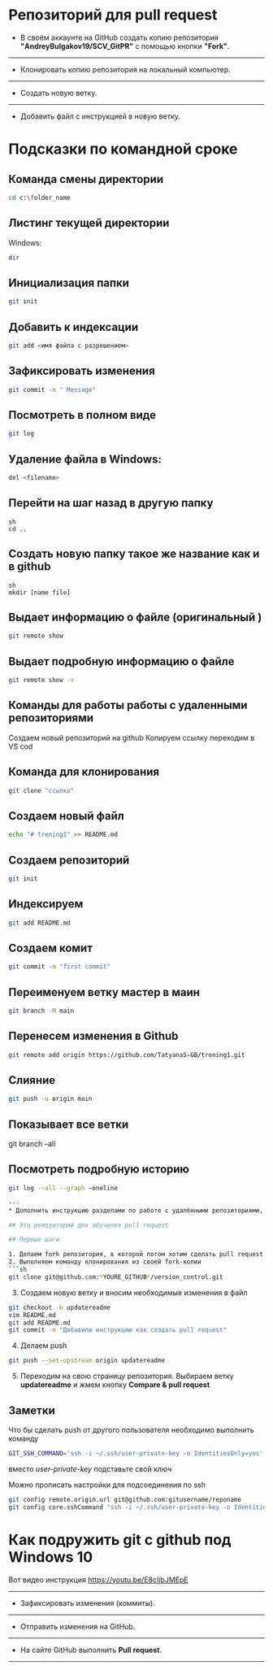 # Репозиторий для **pull request**
* В своём аккаунте на GitHub создать копию репозитория **"AndreyBulgakov19/SCV_GitPR"** с помощью кнопки **"Fork"**.
---
* Клонировать копию репозитория на локальный компьютер.
---
* Создать новую ветку.
---
* Добавить файл с инструкцией в новую ветку.

# Подсказки по командной сроке

## Команда смены директории
```sh
cd c:\folder_name
```

## Листинг текущей директории
Windows:
```sh
dir
```
## Инициализация папки
```sh
git init
```
## Добавить к индексации
```sh
git add <имя файла с разрешением>
```
## Зафиксировать изменения
```sh
git commit -m " Message"
```
## Посмотреть в полном виде
```sh
git log
```

## Удаление файла в Windows:
```sh
del <filename> 
```


## Перейти на шаг назад в другую папку
```
sh
cd ..
```

## Создать новую папку такое же название как и в github
```
sh
mkdir [name file]
```

## Выдает информацию о файле (оригинальный )
```sh
git remote show
```
##  Выдает подробную информацию о файле
```sh
git remote show -v
```

 ## Команды для работы работы с удаленными репозиториями
Создаем новый репозиторий на github
Копируем ссылку 
переходим в VS cod

## Команда для клонирования 
``` sh
git clone "ссылка"
```

## Создаем новый файл
``` sh
echo "# trening1" >> README.md
```
 ## Создаем репозиторий
``` sh
git init
```
## Индексируем
``` sh
git add README.md
```
## Создаем комит
``` sh
git commit -m "first commit"
```
## Переименуем ветку мастер в маин
``` sh
git branch -M main
```
## Перенесем изменения в Github
``` sh
git remote add origin https://github.com/TatyanaS-GB/trening1.git
```
## Cлияние
``` sh
git push -u origin main
```
## Показывает все ветки
 git branch –all
##  Посмотреть подробную историю
``` sh
git log --all --graph –oneline

---
* Дополнить инструкцию разделами по работе с удалёнными репозиториями, pull request.

## Это репозиторий для обучения pull request

## Первые шаги

1. Делаем fork репозитория, в которой потом хотим сделать pull request. Ищем кнопку Fork на странице репозитория <https://git@github.com:gulden-geekbrains/version_control.git>
2. Выполняем команду клонирования из своей fork-копии
```sh
git clone git@github.com:*YOURE_GITHUB*/version_control.git
```
3. Создаем новую ветку и вносим необходимые изменения в файл
```sh
git checkout -b updatereadme
vim README.md
git add README.md
git commit -m "Добавили инструкцию как создать pull request"
```
4. Делаем push  
```sh
git push --set-upstream origin updatereadme
```
5. Переходим на свою страницу репозитория. Выбираем ветку **updatereadme** и жмем кнопку **Compare & pull request**

## Заметки

Что бы сделать push от другого пользователя необходимо выполнить команду
```sh
GIT_SSH_COMMAND='ssh -i ~/.ssh/user-private-key -o IdentitiesOnly=yes' git push git@github.com:gulden-geekbrains/version_control.git
```

вместо *user-private-key* подставьте свой ключ

Можно прописать настройки для подсоединения по ssh
```sh
git config remote.origin.url git@github.com:gitusername/reponame
git config core.sshCommand "ssh -i ~/.ssh/user-private-key -o IdentitiesOnly=yes"
```
# Как подружить git с github под Windows 10

Вот видео инструкция https://youtu.be/E8cIjbJMEpE


---
* Зафиксировать изменения (коммиты).
---
* Отправить изменения на GitHub.
---
* На сайте GitHub выполнить **Pull request**.
---
